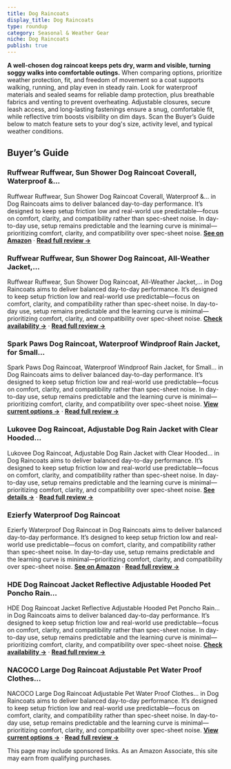 ```yaml
---
title: Dog Raincoats
display_title: Dog Raincoats
type: roundup
category: Seasonal & Weather Gear
niche: Dog Raincoats
publish: true
---
```


<p><strong>A well-chosen dog raincoat keeps pets dry, warm and visible, turning soggy walks into comfortable outings.</strong> When comparing options, prioritize weather protection, fit, and freedom of movement so a coat supports walking, running, and play even in steady rain. Look for waterproof materials and sealed seams for reliable damp protection, plus breathable fabrics and venting to prevent overheating. Adjustable closures, secure leash access, and long-lasting fastenings ensure a snug, comfortable fit, while reflective trim boosts visibility on dim days. Scan the Buyer’s Guide below to match feature sets to your dog's size, activity level, and typical weather conditions.</p>

<h2>Buyer’s Guide</h2>
<h3>Ruffwear Ruffwear, Sun Shower Dog Raincoat Coverall, Waterproof &…</h3>
<p>Ruffwear Ruffwear, Sun Shower Dog Raincoat Coverall, Waterproof &… in Dog Raincoats aims to deliver balanced day-to-day performance. It’s designed to keep setup friction low and real-world use predictable&mdash;focus on comfort, clarity, and compatibility rather than spec-sheet noise. In day-to-day use, setup remains predictable and the learning curve is minimal&mdash;prioritizing comfort, clarity, and compatibility over spec-sheet noise. <a href="https://amzn.to/4or2uWZ" target="_blank" rel="nofollow sponsored noopener noopener" target="_blank"><strong>See on Amazon</strong></a> · <a href="/reviews/ruffwear-ruffwear-sun-shower-dog-raincoat-coverall-waterproof-windproof-a54f2981/"><strong>Read full review &rarr;</strong></a></p>
<h3>Ruffwear Ruffwear, Sun Shower Dog Raincoat, All-Weather Jacket,…</h3>
<p>Ruffwear Ruffwear, Sun Shower Dog Raincoat, All-Weather Jacket,… in Dog Raincoats aims to deliver balanced day-to-day performance. It’s designed to keep setup friction low and real-world use predictable&mdash;focus on comfort, clarity, and compatibility rather than spec-sheet noise. In day-to-day use, setup remains predictable and the learning curve is minimal&mdash;prioritizing comfort, clarity, and compatibility over spec-sheet noise. <a href="https://amzn.to/3JbdloQ" target="_blank" rel="nofollow sponsored noopener noopener" target="_blank"><strong>Check availability &rarr;</strong></a> · <a href="/reviews/ruffwear-ruffwear-sun-shower-dog-raincoat-all-weather-jacket-waterproof-43bc410d/"><strong>Read full review &rarr;</strong></a></p>
<h3>Spark Paws Dog Raincoat, Waterproof Windproof Rain Jacket, for Small…</h3>
<p>Spark Paws Dog Raincoat, Waterproof Windproof Rain Jacket, for Small… in Dog Raincoats aims to deliver balanced day-to-day performance. It’s designed to keep setup friction low and real-world use predictable&mdash;focus on comfort, clarity, and compatibility rather than spec-sheet noise. In day-to-day use, setup remains predictable and the learning curve is minimal&mdash;prioritizing comfort, clarity, and compatibility over spec-sheet noise. <a href="https://amzn.to/4oowlPK" target="_blank" rel="nofollow sponsored noopener noopener" target="_blank"><strong>View current options &rarr;</strong></a> · <a href="/reviews/spark-paws-dog-raincoat-waterproof-windproof-rain-jacket-for-small-medi-61fd44e3/"><strong>Read full review &rarr;</strong></a></p>
<h3>Lukovee Dog Raincoat, Adjustable Dog Rain Jacket with Clear Hooded…</h3>
<p>Lukovee Dog Raincoat, Adjustable Dog Rain Jacket with Clear Hooded… in Dog Raincoats aims to deliver balanced day-to-day performance. It’s designed to keep setup friction low and real-world use predictable&mdash;focus on comfort, clarity, and compatibility rather than spec-sheet noise. In day-to-day use, setup remains predictable and the learning curve is minimal&mdash;prioritizing comfort, clarity, and compatibility over spec-sheet noise. <a href="https://amzn.to/4old81l" target="_blank" rel="nofollow sponsored noopener noopener" target="_blank"><strong>See details &rarr;</strong></a> · <a href="/reviews/lukovee-dog-raincoat-adjustable-dog-rain-jacket-with-clear-hooded-doubl-5ada8325/"><strong>Read full review &rarr;</strong></a></p>
<h3>Ezierfy Waterproof Dog Raincoat</h3>
<p>Ezierfy Waterproof Dog Raincoat in Dog Raincoats aims to deliver balanced day-to-day performance. It’s designed to keep setup friction low and real-world use predictable&mdash;focus on comfort, clarity, and compatibility rather than spec-sheet noise. In day-to-day use, setup remains predictable and the learning curve is minimal&mdash;prioritizing comfort, clarity, and compatibility over spec-sheet noise. <a href="https://amzn.to/43mGZ19" target="_blank" rel="nofollow sponsored noopener noopener" target="_blank"><strong>See on Amazon</strong></a> · <a href="/reviews/ezierfy-waterproof-dog-raincoat-adjustable-pet-rain-coats-lightweight-h-8cacd270/"><strong>Read full review &rarr;</strong></a></p>
<h3>HDE Dog Raincoat Jacket Reflective Adjustable Hooded Pet Poncho Rain…</h3>
<p>HDE Dog Raincoat Jacket Reflective Adjustable Hooded Pet Poncho Rain… in Dog Raincoats aims to deliver balanced day-to-day performance. It’s designed to keep setup friction low and real-world use predictable&mdash;focus on comfort, clarity, and compatibility rather than spec-sheet noise. In day-to-day use, setup remains predictable and the learning curve is minimal&mdash;prioritizing comfort, clarity, and compatibility over spec-sheet noise. <a href="https://amzn.to/3W3pTBF" target="_blank" rel="nofollow sponsored noopener noopener" target="_blank"><strong>Check availability &rarr;</strong></a> · <a href="/reviews/hde-dog-raincoat-jacket-reflective-adjustable-hooded-pet-poncho-rain-co-cc03d62a/"><strong>Read full review &rarr;</strong></a></p>
<h3>NACOCO Large Dog Raincoat Adjustable Pet Water Proof Clothes…</h3>
<p>NACOCO Large Dog Raincoat Adjustable Pet Water Proof Clothes… in Dog Raincoats aims to deliver balanced day-to-day performance. It’s designed to keep setup friction low and real-world use predictable&mdash;focus on comfort, clarity, and compatibility rather than spec-sheet noise. In day-to-day use, setup remains predictable and the learning curve is minimal&mdash;prioritizing comfort, clarity, and compatibility over spec-sheet noise. <a href="https://amzn.to/3W8VGRB" target="_blank" rel="nofollow sponsored noopener noopener" target="_blank"><strong>View current options &rarr;</strong></a> · <a href="/reviews/nacoco-large-dog-raincoat-adjustable-pet-water-proof-clothes-lightweigh-b7ffc6a7/"><strong>Read full review &rarr;</strong></a></p>
<aside class="disclosure">This page may include sponsored links. As an Amazon Associate, this site may earn from qualifying purchases.</aside>
